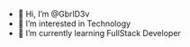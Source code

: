 - 👋 Hi, I’m @GbrlD3v
- 👀 I’m interested in Technology
- 🌱 I’m currently learning FullStack Developer
